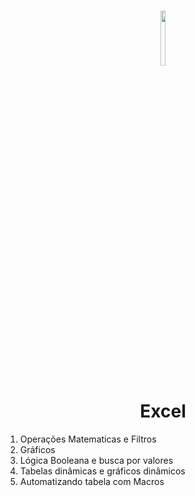 <h1 align="center">
    
<p align="center">

<img src="https://upload.wikimedia.org/wikipedia/commons/7/73/Microsoft_Excel_2013-2019_logo.svg" width="12%" height="15%"/>

<h1 align="center"><b>Excel</b></h1>

<p align="center"> 

1. Operações Matematicas e Filtros
2. Gráficos
3. Lógica Booleana e busca por valores
4. Tabelas dinâmicas e gráficos dinâmicos
5. Automatizando tabela com Macros
